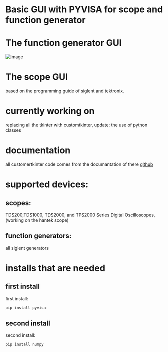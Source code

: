 # Basic GUI with PYVISA for scope and function generator
# The function generator GUI
![image](https://github.com/basktanios/PYVISA_SIGLENT/assets/108866346/2dd622d3-6b3e-40d5-a120-28c93d43e24a)
# The scope GUI

based on the programming guide of siglent and tektronix.
# currently working on 
replacing all the tkinter with customtkinter, update: the use of python classes

# documentation
all customertkinter code comes from the documantation of there [github](https://github.com/TomSchimansky/CustomTkinter)

# supported devices:
## scopes:
TDS200,TDS1000, TDS2000, and TPS2000 Series Digital Oscilloscopes, (working on the hantek scope)
## function generators: 
all siglent generators

# installs that are needed 
## first install
first install:
```bash
pip install pyvisa
```
## second install
second install:
```bash
pip install numpy 
```


